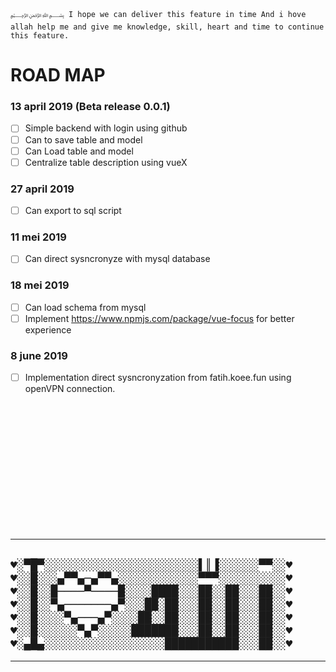 `
  ﷽
  I hope we can deliver this feature in time
  And i hove allah help me and give me knowledge, skill, heart and time to continue this feature.
`


# ROAD MAP
### 13 april 2019 (Beta release 0.0.1)
- [ ] Simple backend with login using github
- [ ] Can to save table and model 
- [ ] Can Load table and model
- [ ] Centralize table description using vueX

### 27 april 2019
- [ ] Can export to sql script

### 11 mei 2019
- [ ] Can direct sysncronyze with mysql database

### 18 mei 2019
- [ ] Can load schema from mysql
- [ ] Implement https://www.npmjs.com/package/vue-focus for better experience

### 8 june 2019
- [ ] Implementation direct sysncronyzation from fatih.koee.fun using openVPN connection.

<br/>
<br/>
<br/>
<br/>
<br/>
<br/>
<br/>
<br/>
<br/>
<br/>
<br/>
<br/>


___
`
♥░▀█▀░░░░░░░░░░░░░░░░░░░░░░░▌║▐░░░░░░▀▀░░♥
♥░░█░░░▄▀▀▄─▄▀▀▄░░░░░░░░░░░░▀▀▀░░░░░░░░░░♥
♥░░█░░█────▀────█░░░░████░░░██░░██░░░██░░♥
♥░░█░░▀▄───────▄▀░░░██░██░░░██░░██░░░██░░♥
♥░░█░░░░▀▄───▄▀░░░░██░░██░░░██░░██░░░██░░♥
♥░░█░░░░░░▀▄▀░░░░░███████░░░██░░██░░░██░░♥
♥░▄█▄░░░░░░░░░░░░░░░░░░███████████░░░██░░♥
`
---
***